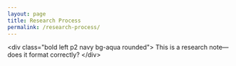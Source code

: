 ```yaml
---
layout: page
title: Research Process
permalink: /research-process/
---
```


\<div class="bold left p2 navy bg-aqua rounded"\>
This is a research note—does it format correctly? 
\</div\>